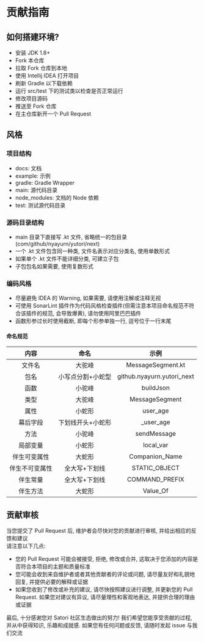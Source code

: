 # 贡献指南

## 如何搭建环境?

- 安装 JDK 1.8+
- Fork 本仓库
- 拉取 Fork 仓库到本地
- 使用 Intellij IDEA 打开项目
- 刷新 Gradle 以下载依赖
- 运行 src/test 下的测试类以检查是否正常运行
- 修改项目源码
- 推送至 Fork 仓库
- 在主仓库新开一个 Pull Request

## 风格

### 项目结构

- docs: 文档
- example: 示例
- gradle: Gradle Wrapper
- main: 源代码目录
- node_modules: 文档的 Node 依赖
- test: 测试源代码目录

### 源码目录结构

- main 目录下直接写 .kt 文件, 省略统一的包目录(com/github/nyayurn/yutori/next)
- 一个 .kt 文件包含同一种类, 文件名表示对应分类名, 使用单数形式
- 如果单个 .kt 文件不能详细分类, 可建立子包
- 子包包名如果需要, 使用复数形式

### 编码风格

- 尽量避免 IDEA 的 Warning, 如果需要, 请使用注解或注释无视
- 可使用 SonarLint 插件作为代码风格检查插件(但需注意本项目命名规范不符合该插件的规范, 会导致爆黄), 请勿使用阿里巴巴插件
- 函数形参过长时使用截断, 即每个形参单独一行, 逗号位于一行末尾

#### 命名规范

|   内容    |    命名     |             示例             |
|:-------:|:---------:|:--------------------------:|
|   文件名   |    大驼峰    |     MessageSegment.kt      |
|   包名    | 小写点分割+小蛇型 | github.nyayurn.yutori_next |
|   函数    |    小驼峰    |         buildJson          |
|   类型    |    大驼峰    |       MessageSegment       |
|   属性    |    小蛇形    |          user_age          |
|  幕后字段   | 下划线开头+小蛇形 |         _user_age          |
|   方法    |    小驼峰    |        sendMessage         |
|  局部变量   |    小蛇形    |         local_var          |
| 伴生可变属性  |    大蛇形    |       Companion_Name       |
| 伴生不可变属性 |  全大写+下划线  |       STATIC_OBJECT        |
|  伴生常量   |  全大写+下划线  |       COMMAND_PREFIX       |
|  伴生方法   |    大蛇形    |          Value_Of          |

## 贡献审核

当您提交了 Pull Request 后, 维护者会尽快对您的贡献进行审核, 并给出相应的反馈和建议<br>
请注意以下几点:

- 您的 Pull Request 可能会被接受, 拒绝, 修改或合并, 这取决于您添加的内容是否符合本项目的主题和质量标准
- 您可能会收到来自维护者或者其他贡献者的评论或问题, 请尽量友好和礼貌地回复, 并提供必要的解释或证据
- 如果您收到了修改或补充的建议, 请尽快按照建议进行调整, 并更新您的 Pull Request. 如果您对建议有异议, 请尽量理性和客观地表达, 并提供合理的理由或证据

最后, 十分感谢您对 Satori 社区生态做出的努力! 我们希望您能享受贡献的过程, 并从中获得知识, 乐趣和成就感. 如果您有任何问题或反馈, 请随时发起 issue 与我们交流